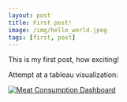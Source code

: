 ```yaml
---
layout: post
title: First post!
image: /img/hello_world.jpeg
tags: [first, post]
---
```


This is my first post, how exciting!

Attempt at a tableau visualization:

<div class='tableauPlaceholder' id='viz1515270605272' style='position: relative'><noscript><a href='#'><img alt='Meat Consumption Dashboard ' src='https:&#47;&#47;public.tableau.com&#47;static&#47;images&#47;US&#47;USMeatConsumptionbyYear&#47;MeatConsumptionDashboard&#47;1_rss.png' style='border: none' /></a></noscript><object class='tableauViz'  style='display:none;'><param name='host_url' value='https%3A%2F%2Fpublic.tableau.com%2F' /> <param name='embed_code_version' value='3' /> <param name='site_root' value='' /><param name='name' value='USMeatConsumptionbyYear&#47;MeatConsumptionDashboard' /><param name='tabs' value='no' /><param name='toolbar' value='yes' /><param name='static_image' value='https:&#47;&#47;public.tableau.com&#47;static&#47;images&#47;US&#47;USMeatConsumptionbyYear&#47;MeatConsumptionDashboard&#47;1.png' /> <param name='animate_transition' value='yes' /><param name='display_static_image' value='yes' /><param name='display_spinner' value='yes' /><param name='display_overlay' value='yes' /><param name='display_count' value='yes' /><param name='filter' value='publish=yes' /></object></div>                
